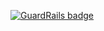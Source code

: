 
[![GuardRails badge](https://badges.production.guardrails.io/shtakai/GreatNumberMini.svg)](https://www.guardrails.io)
